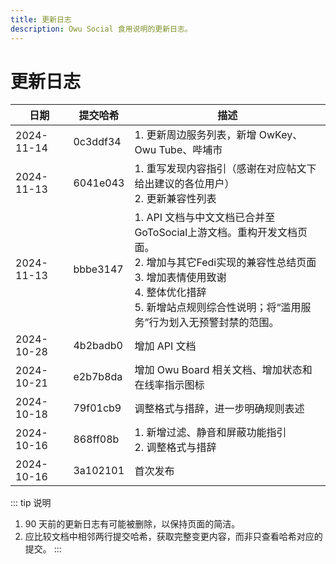 ```yaml
---
title: 更新日志
description: Owu Social 食用说明的更新日志。
---
```


# 更新日志

| 日期 | 提交哈希 | 描述 |
| ---- | -------- | ---- |
| 2024-11-14 | 0c3ddf34 | 1. 更新周边服务列表，新增 OwKey、Owu Tube、哔埔市 |
| 2024-11-13 | 6041e043 | 1. 重写发现内容指引（感谢在对应帖文下给出建议的各位用户）<br/>2. 更新兼容性列表 |
| 2024-11-13 | bbbe3147 | 1. API 文档与中文文档已合并至GoToSocial上游文档。重构开发文档页面。<br/>2. 增加与其它Fedi实现的兼容性总结页面<br/>3. 增加表情使用致谢<br/>4. 整体优化措辞<br/>5. 新增站点规则综合性说明；将“滥用服务”行为划入无预警封禁的范围。 |
| 2024-10-28 | 4b2badb0 | 增加 API 文档 |
| 2024-10-21 | e2b7b8da | 增加 Owu Board 相关文档、增加状态和在线率指示图标 |
| 2024-10-18 | 79f01cb9 | 调整格式与措辞，进一步明确规则表述 |
| 2024-10-16 | 868ff08b | 1. 新增过滤、静音和屏蔽功能指引<br/>2. 调整格式与措辞 |
| 2024-10-16 | 3a102101 | 首次发布 |

::: tip 说明
1. 90 天前的更新日志有可能被删除，以保持页面的简洁。
2. 应比较文档中相邻两行提交哈希，获取完整变更内容，而非只查看哈希对应的提交。
:::
